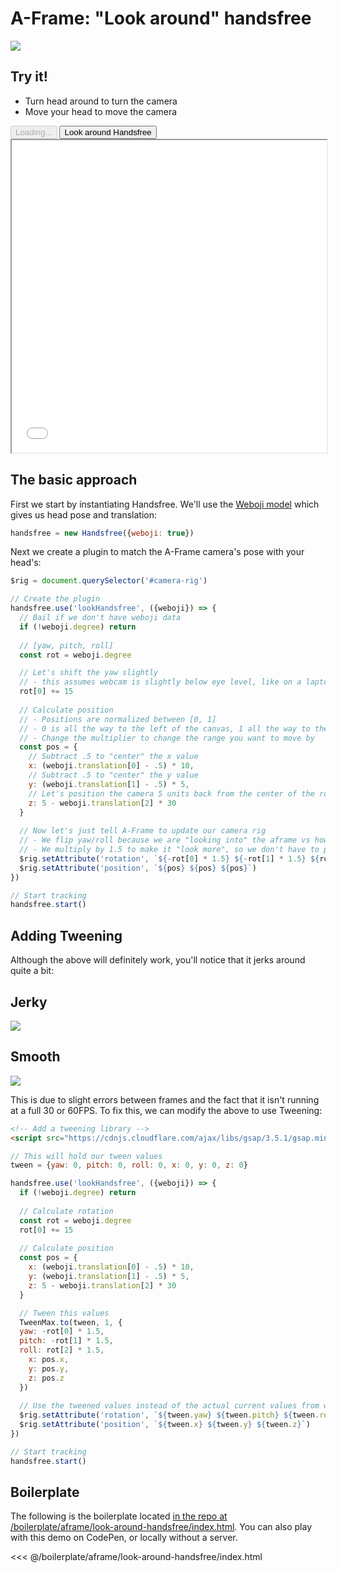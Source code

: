 # A-Frame: "Look around" handsfree

<div class="window mb-md">
  <div class="window-body">
    <div class="row">
      <div class="col-6">
        <img src="https://media3.giphy.com/media/YOPrRX6vTy6tb3frgt/giphy.gif">
      </div>
      <div class="col-6">
        <h2>Try it!</h2>
        <ul>
          <li>Turn head around to turn the camera</li>
          <li>Move your head to move the camera</li>
        </ul>
        <div>
          <HandsfreeToggle class="full-width handsfree-hide-when-started-without-weboji" text-off="Look around Handsfree" text-on="Stop Pose" :opts="demoOpts" />
          <button class="handsfree-show-when-started-without-weboji handsfree-show-when-loading" disabled><Fa-Spinner spin /> Loading...</button>
          <button class="handsfree-show-when-started-without-weboji handsfree-hide-when-loading" @click="startDemo"><Fa-Video /> Look around Handsfree</button>
        </div>
      </div>
    </div>
  </div>
</div>

<div>
  <iframe id="aframe" src="/integration/aframe/look-around-handsfree/index.html" style="width: 100%; height: 500px"></iframe>
</div>

## The basic approach

First we start by instantiating Handsfree. We'll use the [Weboji model](/ref/model/weboji/) which gives us head pose and translation:

```js
handsfree = new Handsfree({weboji: true})
```

Next we create a plugin to match the A-Frame camera's pose with your head's:

```js
$rig = document.querySelector('#camera-rig')

// Create the plugin
handsfree.use('lookHandsfree', ({weboji}) => {
  // Bail if we don't have weboji data
  if (!weboji.degree) return
  
  // [yaw, pitch, roll]
  const rot = weboji.degree

  // Let's shift the yaw slightly
  // - this assumes webcam is slightly below eye level, like on a laptop
  rot[0] += 15
  
  // Calculate position
  // - Positions are normalized between [0, 1]
  // - 0 is all the way to the left of the canvas, 1 all the way to the right
  // - Change the multiplier to change the range you want to move by
  const pos = {
    // Subtract .5 to "center" the x value
    x: (weboji.translation[0] - .5) * 10,
    // Subtract .5 to "center" the y value
    y: (weboji.translation[1] - .5) * 5,
    // Let's position the camera 5 units back from the center of the room
    z: 5 - weboji.translation[2] * 30
  }
  
  // Now let's just tell A-Frame to update our camera rig
  // - We flip yaw/roll because we are "looking into" the aframe vs how the tracker is "looking at" us
  // - We multiply by 1.5 to make it "look more", so we don't have to physically move our head as much
  $rig.setAttribute('rotation', `${-rot[0] * 1.5} ${-rot[1] * 1.5} ${rot[2] * 1.5}`)
  $rig.setAttribute('position', `${pos} ${pos} ${pos}`)
})

// Start tracking
handsfree.start()
```

## Adding Tweening

Although the above will definitely work, you'll notice that it jerks around quite a bit:

<div class="window mb-md">
  <div class="window-body">
    <div class="row">
      <div class="col-6">
        <h2>Jerky</h2>
        <img src="https://media1.giphy.com/media/N2KK8hpwsepdXy7lUA/giphy.gif">
      </div>
      <div class="col-6">
        <h2>Smooth</h2>
        <img src="https://media3.giphy.com/media/YOPrRX6vTy6tb3frgt/giphy.gif">
      </div>
    </div>
  </div>
</div>

This is due to slight errors between frames and the fact that it isn't running at a full 30 or 60FPS. To fix this, we can modify the above to use Tweening:

```html
<!-- Add a tweening library -->
<script src="https://cdnjs.cloudflare.com/ajax/libs/gsap/3.5.1/gsap.min.js"></script>
```

```js
// This will hold our tween values
tween = {yaw: 0, pitch: 0, roll: 0, x: 0, y: 0, z: 0}

handsfree.use('lookHandsfree', ({weboji}) => {
  if (!weboji.degree) return
  
  // Calculate rotation
  const rot = weboji.degree
  rot[0] += 15
  
  // Calculate position
  const pos = {
    x: (weboji.translation[0] - .5) * 10,
    y: (weboji.translation[1] - .5) * 5,
    z: 5 - weboji.translation[2] * 30
  }

  // Tween this values
  TweenMax.to(tween, 1, {
  yaw: -rot[0] * 1.5,
  pitch: -rot[1] * 1.5,
  roll: rot[2] * 1.5,
    x: pos.x,
    y: pos.y,
    z: pos.z
  })
  
  // Use the tweened values instead of the actual current values from webcam
  $rig.setAttribute('rotation', `${tween.yaw} ${tween.pitch} ${tween.roll}`)
  $rig.setAttribute('position', `${tween.x} ${tween.y} ${tween.z}`)
})

// Start tracking
handsfree.start()
```

## Boilerplate

The following is the boilerplate located [in the repo at /boilerplate/aframe/look-around-handsfree/index.html](https://github.com/MIDIBlocks/handsfree/tree/master/boilerplate/aframe/look-around-handsfree/index.html). You can also play with this demo on CodePen, or locally without a server.

<<< @/boilerplate/aframe/look-around-handsfree/index.html



<script>
import {TweenMax} from 'gsap'
  
let iframe
let $rig
let tween = {
  x: 0,
  y: 0,
  z: 0,
  yaw: 0,
  pitch: 0,
  roll: 0
}
  
export default {
  data: () => ({
    demoOpts: {
      weboji: true,
      hands: false,
      pose: false,
      holistic: false,
      facemesh: false
    }
  }),
  
  mounted () {
    document.addEventListener('handsfree-data', this.onData)
    window.addEventListener('message', this.onMessage)
  },

  destroyed () {
    document.removeEventListener('handsfree-data', this.onData)
    window.removeEventListener('onMessage', this.onMessage)
  },

  methods: {
    /**
     * Called on handsfree-data
     */
    onData ({detail}) {
      const weboji = detail.weboji
      if (!weboji.degree) return

      // Calculate rotation
      const rot = weboji.degree
      rot[0] -= 15
      
      // Calculate position
      const pos = {
        x: (weboji.translation[0] - .5) * 10,
        y: (weboji.translation[1] - .5) * 5,
        z: 5 - weboji.translation[2] * 30
      }

      // Tween this values
      TweenMax.to(tween, 1, {
        yaw: -rot[0] * 1.5,
        pitch: -rot[1] * 1.5,
        roll: rot[2] * 1.5,
        x: pos.x,
        y: pos.y,
        z: pos.z
      })
      
      // Use the tweened values instead of the actual current values from webcam
      $rig.setAttribute('rotation', `${tween.yaw} ${tween.pitch} ${tween.roll}`)
      $rig.setAttribute('position', `${tween.x} ${tween.y} ${tween.z}`)
    },

    /**
     * Listen to ready state
     */
    onMessage (ev) {
      if (ev.data === 'aframeReady') {
        window.iframe = iframe = document.querySelector('#aframe').contentDocument
        window.$rig = $rig = iframe.querySelector('#rig')
      }
    },

    startDemo () {
      this.$handsfree.disablePlugins()
      this.$handsfree.update(this.demoOpts)
    }
  }
}
</script>